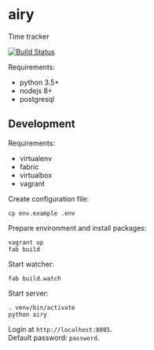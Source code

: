 # airy

Time tracker

[![Build Status](https://travis-ci.org/xuhcc/airy.svg?branch=master)](https://travis-ci.org/xuhcc/airy)

Requirements:

* python 3.5+
* nodejs 8+
* postgresql

## Development

Requirements:

* virtualenv
* fabric
* virtualbox
* vagrant

Create configuration file:

```
cp env.example .env
```

Prepare environment and install packages:

```
vagrant up
fab build
```

Start watcher:

```
fab build.watch
```

Start server:

```
. venv/bin/activate
python airy
```

Login at `http://localhost:8085`.  
Default password: `password`.
